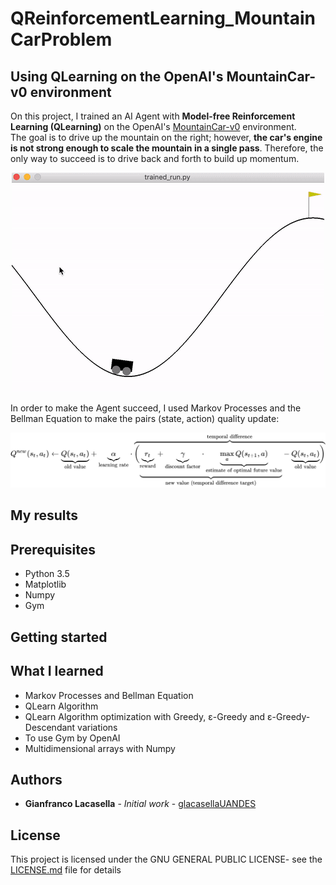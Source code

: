 # QReinforcementLearning_MountainCarProblem

## Using QLearning on the OpenAI's MountainCar-v0 environment

On this project, I trained an AI Agent with **Model-free Reinforcement Learning (QLearning)** on the OpenAI's [MountainCar-v0](https://gym.openai.com/envs/MountainCar-v0/) environment.
<br>The goal is to drive up the mountain on the right; however, **the car's engine is not strong enough to scale the mountain in a single pass**. Therefore, the only way to succeed is to drive back and forth to build up momentum.

<p align="center">
  <img src="img/MountainCarGif.gif">
</p>

In order to make the Agent succeed, I used Markov Processes and the Bellman Equation to make the pairs (state, action) quality update:

<p align="center">
  <img src="img/equation.svg">
</p>


## My results




## Prerequisites
* Python 3.5
* Matplotlib
* Numpy
* Gym

## Getting started



## What I learned

* Markov Processes and Bellman Equation
* QLearn Algorithm 
* QLearn Algorithm optimization with Greedy, ε-Greedy and ε-Greedy-Descendant variations
* To use Gym by OpenAI
* Multidimensional arrays with Numpy

## Authors

* **Gianfranco Lacasella** - *Initial work* - [glacasellaUANDES](https://github.com/glacasellaUANDES)

## License

This project is licensed under the GNU GENERAL PUBLIC LICENSE- see the [LICENSE.md](LICENSE.md) file for details
